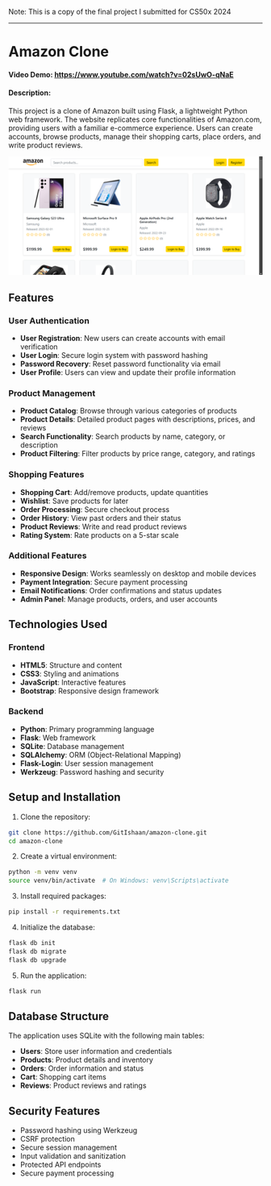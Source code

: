 Note: This is a copy of the final project I submitted for CS50x 2024
***
# Amazon Clone
#### Video Demo:  https://www.youtube.com/watch?v=02sUwO-qNaE
#### Description:
This project is a clone of Amazon built using Flask, a lightweight Python web framework. The website replicates core functionalities of Amazon.com, providing users with a familiar e-commerce experience. Users can create accounts, browse products, manage their shopping carts, place orders, and write product reviews.

![Amazon Clone](static/images/image.png)

## Features

### User Authentication
- **User Registration**: New users can create accounts with email verification
- **User Login**: Secure login system with password hashing
- **Password Recovery**: Reset password functionality via email
- **User Profile**: Users can view and update their profile information

### Product Management
- **Product Catalog**: Browse through various categories of products
- **Product Details**: Detailed product pages with descriptions, prices, and reviews
- **Search Functionality**: Search products by name, category, or description
- **Product Filtering**: Filter products by price range, category, and ratings

### Shopping Features
- **Shopping Cart**: Add/remove products, update quantities
- **Wishlist**: Save products for later
- **Order Processing**: Secure checkout process
- **Order History**: View past orders and their status
- **Product Reviews**: Write and read product reviews
- **Rating System**: Rate products on a 5-star scale

### Additional Features
- **Responsive Design**: Works seamlessly on desktop and mobile devices
- **Payment Integration**: Secure payment processing
- **Email Notifications**: Order confirmations and status updates
- **Admin Panel**: Manage products, orders, and user accounts

## Technologies Used

### Frontend
- **HTML5**: Structure and content
- **CSS3**: Styling and animations
- **JavaScript**: Interactive features
- **Bootstrap**: Responsive design framework

### Backend
- **Python**: Primary programming language
- **Flask**: Web framework
- **SQLite**: Database management
- **SQLAlchemy**: ORM (Object-Relational Mapping)
- **Flask-Login**: User session management
- **Werkzeug**: Password hashing and security

## Setup and Installation

1. Clone the repository:
```bash
git clone https://github.com/GitIshaan/amazon-clone.git
cd amazon-clone
```

2. Create a virtual environment:
```bash
python -m venv venv
source venv/bin/activate  # On Windows: venv\Scripts\activate
```

3. Install required packages:
```bash
pip install -r requirements.txt
```

4. Initialize the database:
```bash
flask db init
flask db migrate
flask db upgrade
```

5. Run the application:
```bash
flask run
```

## Database Structure

The application uses SQLite with the following main tables:
- **Users**: Store user information and credentials
- **Products**: Product details and inventory
- **Orders**: Order information and status
- **Cart**: Shopping cart items
- **Reviews**: Product reviews and ratings

## Security Features

- Password hashing using Werkzeug
- CSRF protection
- Secure session management
- Input validation and sanitization
- Protected API endpoints
- Secure payment processing
